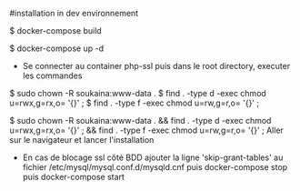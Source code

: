 #installation in dev environnement 

$ docker-compose build

$ docker-compose up -d

- Se connecter au container php-ssl puis dans le root directory, executer les commandes 

$ sudo chown -R soukaina:www-data .
$ find . -type d -exec chmod u=rwx,g=rx,o= '{}' \;
$ find . -type f -exec chmod u=rw,g=r,o= '{}' \;

$ sudo chown -R soukaina:www-data . && find . -type d -exec chmod u=rwx,g=rx,o= '{}' \; && find . -type f -exec chmod u=rw,g=r,o= '{}' \;
Aller sur le navigateur et lancer l'installation
- En cas de blocage ssl côté BDD
ajouter la ligne 'skip-grant-tables' au fichier /etc/mysql/mysql.conf.d/mysqld.cnf
puis docker-compose stop puis docker-compose start



